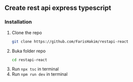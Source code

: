 ## Create rest api express typescript

### Installation

1. Clone the repo
   ```sh
   git clone https://github.com/FarisHakim/restapi-react
   ```
2. Buka folder repo
   ```sh
   cd restapi-react
   ```
3. Run `npx tsc` in terminal
4. Run `npm run dev` in terminal
